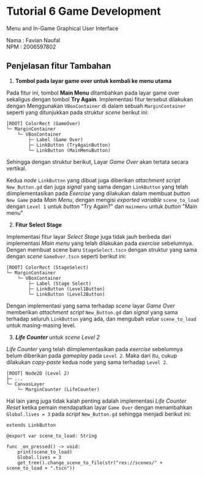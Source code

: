# Tutorial 6 Game Development
Menu and In-Game Graphical User Interface

Nama : Favian Naufal  
NPM  : 2006597802

## Penjelasan fitur Tambahan

 1. **Tombol pada layar game over untuk kembali ke menu utama**  

Pada fitur ini, tombol **Main Menu** ditambahkan pada layar game over sekaligus dengan tombol **Try Again**. Implementasi fitur tersebut dilakukan dengan Menggunakan `VBoxContainer` di dalam sebuah `MarginContainer` seperti yang ditunjukkan pada struktur *scene* berikut ini:

```
[ROOT] ColorRect (GameOver)
└─ MarginContainer
    └─ VBoxContainer
        ├─ Label (Game Over)
        ├─ LinkButton (TryAgainButton)
        └─ LinkButton (MainMenuButton)
```

Sehingga dengan struktur berikut, Layar *Game Over* akan tertata secara vertikal.  

Kedua *node* `LinkButton` yang dibuat juga diberikan *attachment script* `New_Button.gd` dan juga *signal* yang sama dengan `LinkButton` yang telah diimplementasikan pada *Exercise* yang dilakukan dalam membuat *button* `New Game` pada *Main Menu*, dengan mengisi *exported variable* `scene_to_load` dengan `Level 1` untuk *button* "Try Again?" dan `mainmenu` untuk *button* "Main menu" 

2. **Fitur Select Stage**
 
Implementasi fitur layar *Select Stage* juga tidak jauh berbeda dari implementasi *Main menu* yang telah dilakukan pada *exercise* sebelumnya. Dengan membuat scene baru `StageSelect.tscn` dengan struktur yang sama dengan *scene* `GameOver.tscn` seperti berikut ini:

```
[ROOT] ColorRect (StageSelect)
└─ MarginContainer
    └─ VBoxContainer
        ├─ Label (Stage Select)
        ├─ LinkButton (Level1Button)
        └─ LinkButton (Level2Button)
```
Dengan implementasi yang sama terhadap *scene* layar *Game Over* memberikan *attachment script* `New_Button.gd` dan *signal* yang sama terhadap seluruh `LinkButton` yang ada, dan mengubah *value* `scene_to_load` untuk masing-masing level.

3. ***Life Counter*** untuk *scene Level 2*

*Life Counter* yang telah diimplementasikan pada *exercise* sebelumnya belum diberikan pada *gameplay* pada `Level 2`. Maka dari itu, cukup dilakukan *copy-paste* kedua node yang sama terhadap `Level 2`.

```
[ROOT] Node2D (Level 2)
├─ ...
└─ CanvasLayer
    └─ MarginCounter (LifeCounter)
```

Hal lain yang juga tidak kalah penting adalah implementasi *Life Counter Reset* ketika pemain mendapatkan layar `Game Over` dengan menambahkan `Global.lives = 3` pada *script* `New_Button.gd` sehingga menjadi berikut ini:

```
extends LinkButton

@export var scene_to_load: String

func _on_pressed() -> void:
	print(scene_to_load)
	Global.lives = 3
	get_tree().change_scene_to_file(str("res://scenes/" + scene_to_load + ".tscn"))

```